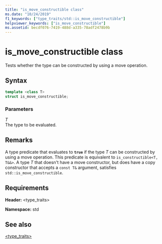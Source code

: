 ```yaml
---
title: "is_move_constructible class"
ms.date: "10/24/2019"
f1_keywords: ["type_traits/std::is_move_constructible"]
helpviewer_keywords: ["is_move_constructible"]
ms.assetid: becdf076-7419-488d-a335-78adf2478b9b
---
```

# is_move_constructible class

Tests whether the type can be constructed by using a move operation.

## Syntax

```cpp
template <class T>
struct is_move_constructible;
```

### Parameters

*T*\
The type to be evaluated.

## Remarks

A type predicate that evaluates to **`true`** if the type *T* can be constructed by using a move operation. This predicate is equivalent to `is_constructible<T, T&&>`. A type *T* that doesn't have a move constructor, but does have a copy constructor that accepts a `const T&` argument, satisfies `std::is_move_constructible`.

## Requirements

**Header:** \<type_traits>

**Namespace:** std

## See also

[<type_traits>](../standard-library/type-traits.md)

